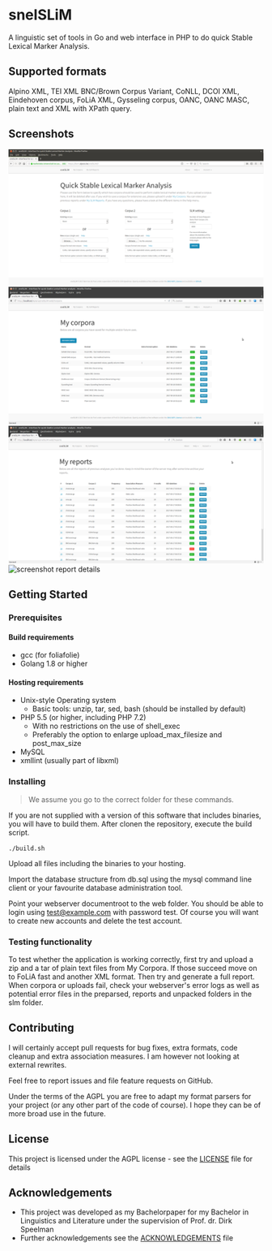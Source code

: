 # snelSLiM

A linguistic set of tools in Go and web interface in PHP to do quick Stable Lexical Marker Analysis.

## Supported formats

Alpino XML, TEI XML BNC/Brown Corpus Variant, CoNLL, DCOI XML, Eindehoven corpus, FoLiA XML, Gysseling corpus, OANC, OANC MASC, plain text and XML with XPath query.

## Screenshots

![screenshot main page](/screenshots/overview.png?raw=true)
![screenshot corpora overview](/screenshot2.png?raw=true)
![screenshot report overview](/screenshot3.png?raw=true)
![screenshot report details](/report.png?raw=true)

## Getting Started

### Prerequisites

#### Build requirements ####

* gcc (for foliafolie)
* Golang 1.8 or higher

#### Hosting requirements ####

* Unix-style Operating system
  * Basic tools: unzip, tar, sed, bash (should be installed by default)
* PHP 5.5 (or higher, including PHP 7.2)
  * With no restrictions on the use of shell_exec
  * Preferably the option to enlarge upload_max_filesize and post_max_size
* MySQL
* xmllint (usually part of libxml)


### Installing
> We assume you go to the correct folder for these commands.

If you are not supplied with a version of this software that includes binaries, you will have to build them. After clonen the repository, execute the build script.

```
./build.sh
```

Upload all files including the binaries to your hosting.

Import the database structure from db.sql using the mysql command line client or your favourite database administration tool. 

Point your webserver documentroot to the web folder. You should be able to login using test@example.com with password test. Of course you will want to create new accounts and delete the test account.

### Testing functionality

To test whether the application is working correctly, first try and upload a zip and a tar of plain text files from My Corpora. If those succeed move on to FoLiA fast and another XML format. Then try and generate a full report. When corpora or uploads fail, check your webserver's error logs as well as potential error files in the preparsed, reports and unpacked folders in the slm folder. 


## Contributing

I will certainly accept pull requests for bug fixes, extra formats, code cleanup and extra association measures. I am however not looking at external rewrites.

Feel free to report issues and file feature requests on GitHub.

Under the terms of the AGPL you are free to adapt my format parsers for your project (or any other part of the code of course). I hope they can be of more broad use in the future. 

## License

This project is licensed under the AGPL license - see the [LICENSE](LICENSE) file for details

## Acknowledgements

* This project was developed as my Bachelorpaper for my Bachelor in Linguistics and Literature under the supervision of Prof. dr. Dirk Speelman
* Further acknowledgements see the [ACKNOWLEDGEMENTS](ACKNOWLEDGEMENTS) file

